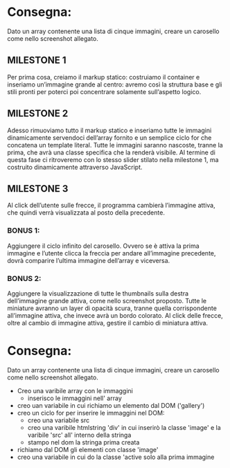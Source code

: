 # Consegna:
Dato un array contenente una lista di cinque immagini, creare un carosello come nello screenshot allegato.
## MILESTONE 1
Per prima cosa, creiamo il markup statico: costruiamo il container e inseriamo un’immagine grande al centro: avremo così la struttura base e gli stili pronti per poterci poi concentrare solamente sull’aspetto logico.
## MILESTONE 2
Adesso rimuoviamo tutto il markup statico e inseriamo tutte le immagini dinamicamente servendoci dell’array fornito e un semplice ciclo for che concatena un template literal.
Tutte le immagini saranno nascoste, tranne la prima, che avrà una classe specifica che la renderà visibile.
Al termine di questa fase ci ritroveremo con lo stesso slider stilato nella milestone 1, ma costruito dinamicamente attraverso JavaScript.
## MILESTONE 3
Al click dell’utente sulle frecce, il programma cambierà l’immagine attiva, che quindi verrà visualizzata al posto della precedente.
### BONUS 1:
Aggiungere il ciclo infinito del carosello. Ovvero se è attiva la prima immagine e l’utente clicca la freccia per andare all’immagine precedente, dovrà comparire l’ultima immagine dell’array e viceversa.
### BONUS 2:
Aggiungere la visualizzazione di tutte le thumbnails sulla destra dell’immagine grande attiva, come nello screenshot proposto. Tutte le miniature avranno un layer di opacità scura, tranne quella corrispondente all’immagine attiva, che invece avrà un bordo colorato. Al click delle frecce, oltre al cambio di immagine attiva, gestire il cambio di miniatura attiva.


# Consegna:
Dato un array contenente una lista di cinque immagini, creare un carosello come nello screenshot allegato.


- Creo una varibile array con le immaggini
  - inserisco le immaggini nell' array
- creo uan variabile in cui richiamo un elemento dal DOM ('gallery')
- creo un ciclo for per inserire le immaggini nel DOM:
  - creo una variabile src 
  - creo una varibile htmlstring 'div' in cui inserirò la classe 'image' e la varibile 'src' all' interno della stringa
  - stampo nel dom la stringa prima creata
- richiamo dal DOM gli elementi con classe 'image'
- creo una variabile in cui do la classe 'active solo alla prima immagine

     

  